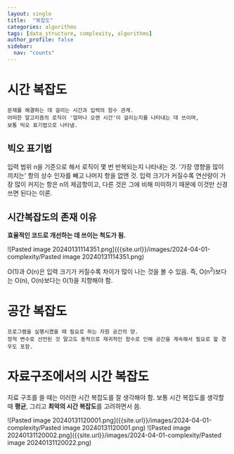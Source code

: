```yaml
---
layout: single
title:  "복잡도"
categories: algorithms
tags: [data_structure, complexity, algorithms]
author_profile: false
sidebar:
  nav: "counts"
---
```

# 시간 복잡도
```
문제를 해결하는 데 걸리는 시간과 입력의 함수 관계. 
어떠한 알고리즘의 로직이 '얼마나 오랜 시간'이 걸리는지를 나타내는 데 쓰이며,
보통 빅오 표기법으로 나타냄. 
```
## 빅오 표기법

입력 범위 n을 기준으로 해서 로직이 몇 번 반복되는지 나타내는 것.
'가장 영향을 많이 끼치는' 항의 상수 인자를 빼고 나머지 항을 없앤 것. 
입력 크기가 커질수록 연산량이 가장 많이 커지는 항은 n의 제곱항이고, 
다른 것은 그에 비해 미미하기 때문에 이것만 신경 쓰면 된다는 이론. 

## 시간복잡도의 존재 이유
**효율적인 코드로 개선하는 데 쓰이는 척도가 됨.**

![Pasted image 20240131114351.png]({{site.url}}/images/2024-04-01-complexity/Pasted image 20240131114351.png)

O(1)과 O(n)은 입력 크기가 커질수록 차이가 많이 나는 것을 볼 수 있음. 
즉, O(n<sup>2</sup>)보다는 O(n), O(n)보다는 0(1)을 지향해야 함.

# 공간 복잡도
```
프로그램을 실행시켰을 때 필요로 하는 자원 공간의 양. 
정적 변수로 선언된 것 말고도 동적으로 재귀적인 함수로 인해 공간을 계속해서 필요로 할 경우도 포함. 
```

# 자료구조에서의 시간 복잡도

지료 구조를 쓸 때는 이러한 시간 복잡도를 잘 생각해야 함.
보통 시간 복잡도를 생각할 때 **평균**, 그리고 **최악의 시간 복잡도**를 고려하면서 씀.

![Pasted image 20240131120001.png]({{site.url}}/images/2024-04-01-complexity/Pasted image 20240131120001.png)
![Pasted image 20240131120002.png]({{site.url}}/images/2024-04-01-complexity/Pasted image 20240131120022.png)